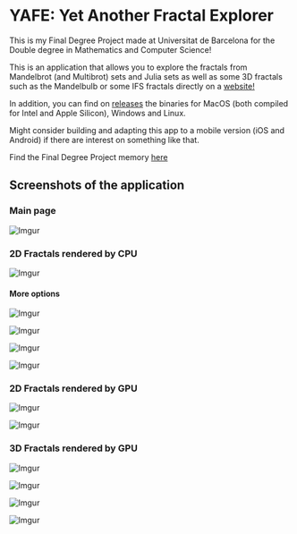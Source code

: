 # YAFE: Yet Another Fractal Explorer

This is my Final Degree Project made at Universitat de Barcelona for the Double degree in Mathematics and Computer Science!

This is an application that allows you to explore the fractals from Mandelbrot (and Multibrot) sets and Julia sets as well as some 3D fractals such as the Mandelbulb or some IFS fractals directly on a [website!](https://0xAdriaTorralba.github.io/YetAnotherFractalExplorer/)

In addition, you can find on [releases](https://github.com/0xAdriaTorralba/YetAnotherFractalExplorer/releases/latest) the binaries for MacOS (both compiled for Intel and Apple Silicon), Windows and Linux.

Might consider building and adapting this app to a mobile version (iOS and Android) if there are interest on something like that.

Find the Final Degree Project memory [here](http://diposit.ub.edu/dspace/handle/2445/178855)

## Screenshots of the application

### Main page
![Imgur](https://i.imgur.com/ijVMPEv.png "Main Page")

### 2D Fractals rendered by CPU
![Imgur](https://i.imgur.com/OW7UJKj.png "2D CPU Page")

#### More options

![Imgur](https://i.imgur.com/rsTvUpa.png "More options")

![Imgur](https://i.imgur.com/xHV539g.png "Finding periodic orbits")

![Imgur](https://i.imgur.com/jnhjqG8.png "Henrisken Algorithm")


![Imgur](https://i.imgur.com/QvQONdu.png "Different Colormaps")

### 2D Fractals rendered by GPU
![Imgur](https://i.imgur.com/OW7UJKj.png "2D GPU Scene")

![Imgur](https://i.imgur.com/66Jp1xR.png "Multibrot sets")


### 3D Fractals rendered by GPU
![Imgur](https://i.imgur.com/SF5M0uC.png "3D GPU Scene")


![Imgur](https://i.imgur.com/j77vjOF.png "Mandelbulb")



![Imgur](https://i.imgur.com/ceEp2xM.png "Sierpiński Tetrahedron")



![Imgur](https://i.imgur.com/BFbSLAR.png "Menger Sponge")

